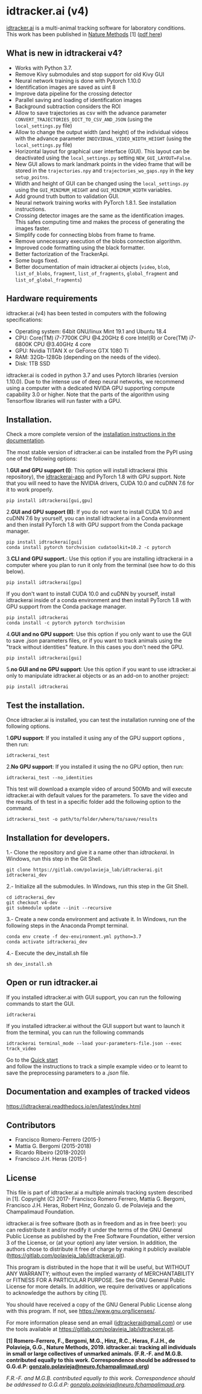 # idtracker.ai (v4)

[idtracker.ai](https://idtracker.ai) is a multi-animal tracking software for 
laboratory conditions. 
This work has been published in 
[Nature Methods](https://www.nature.com/articles/s41592-018-0295-5?WT.feed_name=subjects_software) 
[1] ([pdf here](https://drive.google.com/file/d/1fYBcmH6PPlwy0AQcr4D0iS2Qd-r7xU9n/view?usp=sharing))

## What is new in idtrackerai v4?

- Works with Python 3.7.
- Remove Kivy submodules and stop support for old Kivy GUI
- Neural network training is done with Pytorch 1.10.0
- Identification images are saved as uint 8
- Improve data pipeline for the crossing detector
- Parallel saving and loading of identification images
- Background subtraction considers the ROI
- Allow to save trajectories as csv with the advance parameter 
`CONVERT_TRAJECTORIES_DICT_TO_CSV_AND_JSON` (using the 
`local_settings.py` file)
- Allow to change the output width (and height) of the individual videos with 
the advance parameter `INDIVIDUAL_VIDEO_WIDTH_HEIGHT` 
(using the `local_settings.py` file)
- Horizontal layout for graphical user interface (GUI). This layout can be
deactivated using the `local_settings.py` setting  `NEW_GUI_LAYOUT=False`.
- New GUI allows to mark landmark points in the video frame that will be stored
in the `trajectories.npy` and `trajectories_wo_gaps.npy` in the key
 `setup_poitns`. 
- Width and height of GUI can be changed using the `local_settings.py` using 
the `GUI_MINIMUM_HEIGHT` and `GUI_MINIMUM_WIDTH` variables.
- Add ground truth button to validation GUI.
- Neural network training works with PyTorch 1.8.1. See installation
 instructions.
- Crossing detector images are the same as the identification images. This
 safes computing time and makes the process of generating the images faster.
- Simplify code for connecting blobs from frame to frame.
- Remove unnecessary execution of the blobs connection algorithm.
- Improved code formatting using the black formatter.
- Better factorization of the TrackerApi.
- Some bugs fixed.
- Better documentation of main idtracker.ai objects (`video`, `blob`, 
`list_of_blobs`, `fragment`, `list_of_fragments`, 
`global_fragment` and `list_of_global_fragments`)

## Hardware requirements

idtracker.ai (v4) has been tested in computers with the following
 specifications:

- Operating system: 64bit GNU/linux Mint 19.1 and Ubuntu 18.4
- CPU: Core(TM) i7-7700K CPU @4.20GHz 6 core Intel(R) or Core(TM) i7-6800K 
CPU @3.40GHz 4 core
- GPU: Nvidia TITAN X or GeForce GTX 1080 Ti
- RAM: 32Gb-128Gb (depending on the needs of the video).
- Disk: 1TB SSD

idtracker.ai is coded in python 3.7 and uses Pytorch libraries
(version 1.10.0). 
Due to the intense use of deep neural networks, we recommend using a
 computer with a dedicated NVIDA GPU supporting compute capability 3.0 
 or higher. 
Note that the parts of the algorithm using Tensorflow libraries will run
 faster with a GPU.

## Installation.

Check a more complete version of the 
[installation instructions in the documentation](https://idtrackerai.readthedocs.io/en/latest/how_to_install.html).

The most stable version of idtracker.ai can be installed from the PyPI using
 one of the following options:

1.**GUI and GPU support (I)**: This option will install idtrackerai (this
 repository), the 
 [idtrackerai-app](https://gitlab.com/polavieja_lab/idtrackerai-app) and
  PyTorch 1.8 with GPU support. Note that you will need to have the NVIDIA
   drivers, CUDA 10.0 and cuDNN 7.6 for it to work properly.

    pip install idtrackerai[gui,gpu]

2.**GUI and GPU support (II)**: If you do not want to install CUDA 10.0 and
 cuDNN 7.6 by yourself, you can install idtracker.ai in a Conda environment
  and then install PyTorch 1.8 with GPU support from the Conda package
   manager.

    pip install idtrackerai[gui]
    conda install pytorch torchvision cudatoolkit=10.2 -c pytorch

3.**CLI and GPU support.**: Use this option if you are installing
 idtrackerai in a computer where you plan to run it only from the terminal
  (see how to do this below).

    pip install idtrackerai[gpu]

If you don't want to install CUDA 10.0 and cuDNN by yourself, install
 idtrackerai inside of a conda environment and then install PyTorch 1.8 with
  GPU support from the Conda package manager.

    pip install idtrackerai
    conda install -c pytorch pytorch torchvision

4.**GUI and no GPU support**: Use this option if you only want to use the
 GUI to save *.json* parameters files, or if you want to track animals using
  the "track without identities" feature. In this cases you don't need the GPU.

    pip install idtrackerai[gui]


5.**no GUI and no GPU support**: Use this option if you want to use
 idtracker.ai only to manipulate idtracker.ai objects or as an add-on to
  another project:

    pip install idtrackerai


## Test the installation.

Once idtracker.ai is installed, you can test the installation running one of
 the following options.

1.**GPU support**: If you installed it using any of the GPU support options
, then run:

    idtrackerai_test

2.**No GPU support**: If you installed it using the no GPU option, then run:

    idtrackerai_test --no_identities

This test will download a example video of around 500Mb and will execute
 idtracker.ai with default values for the parameters. 
 To save the video and the results of th test in a specific 
 folder add the following option to the command.

    idtrackerai_test -o path/to/folder/where/to/save/results

## Installation for developers.

1.- Clone the repository and give it a name other than *idtrackerai*. 
 In Windows, run this step in the Git Shell.

    git clone https://gitlab.com/polavieja_lab/idtrackerai.git idtrackerai_dev

2.- Initialize all the submodules. In Windows, run this step in the Git Shell.
    
    cd idtrackerai_dev 
    git checkout v4-dev
    git submodule update --init --recursive
    
3.- Create a new conda environment and activate it. In Windows, 
 run the following steps in the Anaconda Prompt terminal.

    conda env create -f dev-environment.yml python=3.7
    conda activate idtrackerai_dev 
       
4.- Execute the dev_install.sh file

    sh dev_install.sh

## Open or run idtracker.ai

If you installed idtracker.ai with GUI support, you can run the following
 commands to start the GUI.

    idtrackerai

If you installed idtracker.ai without the GUI support but want to launch it
 from the terminal, you can run the following commands

    idtrackerai terminal_mode --load your-parameters-file.json --exec track_video

Go to the 
[Quick start](https://idtrackerai.readthedocs.io/en/latest/quickstart.html)  
 and follow the instructions to track a simple example video or to learnt to
  save the preprocessing parameters to a *.json* file.

## Documentation and examples of tracked videos

https://idtrackerai.readthedocs.io/en/latest/index.html

## Contributors
* Francisco Romero-Ferrero (2015-)
* Mattia G. Bergomi (2015-2018)
* Ricardo Ribeiro (2018-2020)
* Francisco J.H. Heras (2015-)

## License
This file is part of idtracker.ai a multiple animals tracking system
described in [1].
Copyright (C) 2017- Francisco Romero Ferrero, Mattia G. Bergomi,
Francisco J.H. Heras, Robert Hinz, Gonzalo G. de Polavieja and the
Champalimaud Foundation.

idtracker.ai is free software (both as in freedom and as in free beer):
you can redistribute it and/or modify it under the terms of the GNU
General Public License as published by the Free Software Foundation,
either version 3 of the License, or (at your option) any later version.
In addition, the authors chose to distribute it free of charge by making it
publicly available (https://gitlab.com/polavieja_lab/idtrackerai.git).

This program is distributed in the hope that it will be useful,
but WITHOUT ANY WARRANTY; without even the implied warranty of
MERCHANTABILITY or FITNESS FOR A PARTICULAR PURPOSE.  See the
GNU General Public License for more details. In addition, we require
derivatives or applications to acknowledge the authors by citing [1].

You should have received a copy of the GNU General Public License
along with this program.  If not, see <https://www.gnu.org/licenses/>.

For more information please send an email (idtrackerai@gmail.com) or
use the tools available at https://gitlab.com/polavieja_lab/idtrackerai.git.

**[1] Romero-Ferrero, F., Bergomi, M.G., Hinz, R.C., Heras, F.J.H., 
de Polavieja, G.G., Nature Methods, 2019.
idtracker.ai: tracking all individuals in small or large collectives 
of unmarked animals.
(F.R.-F. and M.G.B. contributed equally to this work.
Correspondence should be addressed to G.G.d.P: 
gonzalo.polavieja@neuro.fchampalimaud.org)**

*F.R.-F. and M.G.B. contributed equally to this work. 
Correspondence should be addressed to G.G.d.P:
gonzalo.polavieja@neuro.fchampalimaud.org.*
